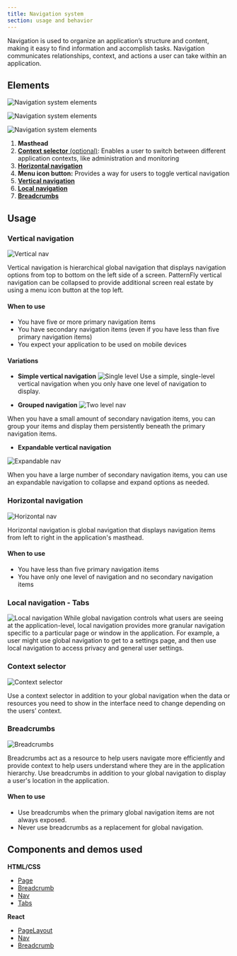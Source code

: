 ```yaml
---
title: Navigation system
section: usage and behavior
---
```

Navigation is used to organize an application’s structure and content, making it easy to find information and accomplish tasks. Navigation communicates relationships, context, and actions a user can take within an application.

## Elements
![Navigation system elements](./img/nav-elements.png)

![Navigation system elements](./img/nav-elements2.png)

![Navigation system elements](./img/nav-elements3.png)

1. **Masthead**
2. [**Context selector** (optional)](#context-selector): Enables a user to switch between different application contexts, like administration and monitoring
3. [**Horizontal navigation**](#horizontal-navigation)
4. **Menu icon button:** Provides a way for users to toggle vertical navigation
5. [**Vertical navigation**](#vertical-navigation)
6. [**Local navigation**](#local-navigation---tabs)
7. [**Breadcrumbs**](#breadcrumbs)

## Usage
### Vertical navigation
![Vertical nav](./img/single-level.png)

Vertical navigation is hierarchical global navigation that displays navigation options from top to bottom on the left side of a screen. PatternFly vertical navigation can be collapsed to provide additional screen real estate by using a menu icon button at the top left.

#### When to use
* You have five or more primary navigation items
* You have secondary navigation items (even if you have less than five primary navigation items)
* You expect your application to be used on mobile devices

#### Variations
  * **Simple vertical navigation**
  ![Single level](./img/single-level.png)
  Use a simple, single-level vertical navigation when you only have one level of navigation to display.

  * **Grouped navigation**
  ![Two level nav](./img/two-level.png)

  When you have a small amount of secondary navigation items, you can group your items and display them persistently beneath the primary navigation items.

  * **Expandable vertical navigation**

  ![Expandable nav](./img/expandable.png)

  When you have a large number of secondary navigation items, you can use an expandable navigation to collapse and expand options as needed.

### Horizontal navigation

![Horizontal nav](./img/horizontal-nav.png)

Horizontal navigation is global navigation that displays navigation items from left to right in the application's masthead.

#### When to use
* You have less than five primary navigation items
* You have only one level of navigation and no secondary navigation items

### Local navigation - Tabs
![Local navigation](./img/local.png)
While global navigation controls what users are seeing at the application-level, local navigation provides more granular navigation specific to a particular page or window in the application. For example, a user might use global navigation to get to a settings page, and then use local navigation to access privacy and general user settings.

### Context selector

![Context selector](./img/context-selector.png)

Use a context selector in addition to your global navigation when the data or resources you need to show in the interface need to change depending on the users’ context.

### Breadcrumbs

![Breadcrumbs](./img/breadcrumb.png)

Breadcrumbs act as a resource to help users navigate more efficiently and provide context to help users understand where they are in the application hierarchy. Use breadcrumbs in addition to your global navigation to display a user's location in the application.

#### When to use
* Use breadcrumbs when the primary global navigation items are not always exposed.
* Never use breadcrumbs as a replacement for global navigation.

## Components and demos used
**HTML/CSS**
* [Page](/documentation/core/demos/page)
* [Breadcrumb](/documentation/core/components/breadcrumb)
* [Nav](/documentation/core/components/nav)
* [Tabs](/documentation/core/components/tabs)

**React**
* [PageLayout](/documentation/react/demos/pagelayout)
* [Nav](/documentation/react/components/nav)
* [Breadcrumb](/documentation/react/components/breadcrumb)
